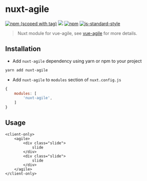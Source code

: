 # nuxt-agile
[![npm (scoped with tag)](https://img.shields.io/npm/v/nuxt-agile/latest.svg?style=flat-square)](https://npmjs.com/package/nuxt-agile)
[![](https://img.shields.io/npm/l/nuxt-agile.svg?style=flat-square&logo=github)](https://github.com/veceraj/nuxt-agile/blob/master/LICENSE) 
[![npm](https://img.shields.io/npm/dt/nuxt-agile.svg?style=flat-square)](https://npmjs.com/package/nuxt-agile)
[![js-standard-style](https://img.shields.io/badge/code_style-standard-brightgreen.svg?style=flat-square)](http://standardjs.com)

> Nuxt module for vue-agile, see [vue-agile](https://github.com/lukaszflorczak/vue-agile) for more details.

## Installation
- Add `nuxt-agile` dependency using yarn or npm to your project

```bash
yarn add nuxt-agile
```

- Add `nuxt-agile` to `modules` section of `nuxt.config.js`

```js
{
    modules: [
        'nuxt-agile',
    ]
}
```

## Usage

```vue
<client-only>
    <agile>
        <div class="slide">
            slide
        </div>
        <div class="slide">
            slide 
        </div>
    </agile>
</client-only>
```
